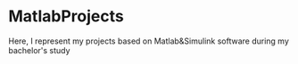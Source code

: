 # MatlabProjects
Here, I represent my projects based on Matlab&Simulink software during my bachelor's study 
